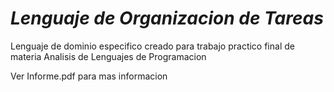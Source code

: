 # ___Lenguaje de Organizacion de Tareas___

Lenguaje de dominio especifico creado para trabajo practico final de materia Analisis de Lenguajes de Programacion

Ver Informe.pdf para mas informacion


